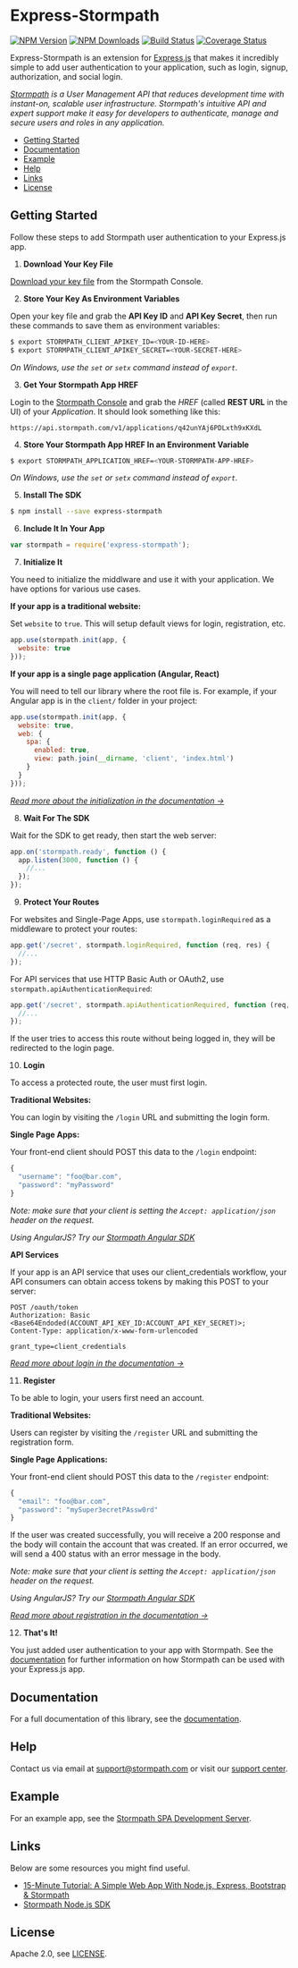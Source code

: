 # Express-Stormpath

[![NPM Version](https://img.shields.io/npm/v/express-stormpath.svg?style=flat)](https://npmjs.org/package/express-stormpath)
[![NPM Downloads](http://img.shields.io/npm/dm/express-stormpath.svg?style=flat)](https://npmjs.org/package/express-stormpath)
[![Build Status](https://img.shields.io/travis/stormpath/express-stormpath.svg?style=flat)](https://travis-ci.org/stormpath/express-stormpath)
[![Coverage Status](https://coveralls.io/repos/stormpath/express-stormpath/badge.svg?branch=master)](https://coveralls.io/r/stormpath/express-stormpath?branch=master)

Express-Stormpath is an extension for [Express.js](http://expressjs.com/) that makes it incredibly simple to add user authentication to your application, such as login, signup, authorization, and social login.

*[Stormpath](https://stormpath.com/) is a User Management API that reduces development time with instant-on, scalable user infrastructure. Stormpath's intuitive API and expert support make it easy for developers to authenticate, manage and secure users and roles in any application.*

* [Getting Started](#getting-started)
* [Documentation](#documentation)
* [Example](#example)
* [Help](#help)
* [Links](#links)
* [License](#license)

## Getting Started

Follow these steps to add Stormpath user authentication to your Express.js app.

1. **Download Your Key File**

  [Download your key file](https://support.stormpath.com/hc/en-us/articles/203697276-Where-do-I-find-my-API-key-) from the Stormpath Console.

2. **Store Your Key As Environment Variables**

  Open your key file and grab the **API Key ID** and **API Key Secret**, then run these commands to save them as environment variables:

  ```bash
  $ export STORMPATH_CLIENT_APIKEY_ID=<YOUR-ID-HERE>
  $ export STORMPATH_CLIENT_APIKEY_SECRET=<YOUR-SECRET-HERE>
  ```

  *On Windows, use the `set` or `setx` command instead of `export`.*

3. **Get Your Stormpath App HREF**

  Login to the [Stormpath Console](https://api.stormpath.com/) and grab the *HREF* (called **REST URL** in the UI) of your *Application*. It should look something like this:

  `https://api.stormpath.com/v1/applications/q42unYAj6PDLxth9xKXdL`

4. **Store Your Stormpath App HREF In an Environment Variable**

  ```bash
  $ export STORMPATH_APPLICATION_HREF=<YOUR-STORMPATH-APP-HREF>
  ```

  *On Windows, use the `set` or `setx` command instead of `export`.*

5. **Install The SDK**

  ```bash
  $ npm install --save express-stormpath
  ```

6. **Include It In Your App**

  ```javascript
  var stormpath = require('express-stormpath');
  ```

7. **Initialize It**

  You need to initialize the middlware and use it with your application.  We have
  options for various use cases.

  **If your app is a traditional website:**

  Set `website` to `true`. This will setup default views for login, registration, etc.

  ```javascript
  app.use(stormpath.init(app, {
    website: true
  }));
  ```

  **If your app is a single page application (Angular, React)**

  You will need to tell our library where the root file is.  For example, if
  your Angular app is in the `client/` folder in your project:

  ```javascript
  app.use(stormpath.init(app, {
    website: true,
    web: {
      spa: {
        enabled: true,
        view: path.join(__dirname, 'client', 'index.html')
      }
    }
  }));
  ```

  *[Read more about the initialization in the documentation →][]*

8. **Wait For The SDK**

  Wait for the SDK to get ready, then start the web server:

  ```javascript
  app.on('stormpath.ready', function () {
    app.listen(3000, function () {
      //...
    });
  });
  ```

9. **Protect Your Routes**

  For websites and Single-Page Apps, use `stormpath.loginRequired` as a
  middleware to protect your routes:

  ```javascript
  app.get('/secret', stormpath.loginRequired, function (req, res) {
    //...
  });
  ```

  For API services that use HTTP Basic Auth or OAuth2, use
  `stormpath.apiAuthenticationRequired`:

  ```javascript
  app.get('/secret', stormpath.apiAuthenticationRequired, function (req, res) {
    //...
  });
  ```

  If the user tries to access this route without being logged in, they will be redirected to the login page.

10. **Login**

  To access a protected route, the user must first login.

  **Traditional Websites:**

  You can login by visiting the `/login` URL and submitting the login form.

  **Single Page Apps:**

  Your front-end client should POST this data to the `/login` endpoint:

  ```javascript
  {
    "username": "foo@bar.com",
    "password": "myPassword"
  }
  ```

  *Note: make sure that your client is setting the `Accept: application/json`
  header on the request.*

  *Using AngularJS?  Try our [Stormpath Angular SDK][]*

  **API Services**

  If your app is an API service that uses our client_credentials workflow, your API consumers
  can obtain access tokens by making this POST to your server:

  ```
  POST /oauth/token
  Authorization: Basic <Base64Endoded(ACCOUNT_API_KEY_ID:ACCOUNT_API_KEY_SECRET)>;
  Content-Type: application/x-www-form-urlencoded

  grant_type=client_credentials
  ```

  *[Read more about login in the documentation →][]*

11. **Register**

  To be able to login, your users first need an account.

  **Traditional Websites:**

  Users can register by visiting the `/register` URL and submitting the
  registration form.

  **Single Page Applications:**

  Your front-end client should POST this data to the `/register` endpoint:

  ```javascript
  {
    "email": "foo@bar.com",
    "password": "mySuper3ecretPAssw0rd"
  }
  ```

  If the user was created successfully, you will receive a 200 response and the
  body will contain the account that was created. If an error occurred, we will
  send a 400 status with an error message in the body.

  *Note: make sure that your client is setting the `Accept: application/json`
  header on the request.*

  *Using AngularJS?  Try our [Stormpath Angular SDK][]*

  *[Read more about registration in the documentation →][]*

12. **That's It!**

  You just added user authentication to your app with Stormpath. See the [documentation][] for further information on how Stormpath can be used with your Express.js app.

## Documentation

For a full documentation of this library, see the [documentation][].

## Help

Contact us via email at support@stormpath.com or visit our [support center][].

## Example

For an example app, see the [Stormpath SPA Development Server](https://github.com/stormpath/stormpath-spa-dev-server).

## Links

Below are some resources you might find useful.

* [15-Minute Tutorial: A Simple Web App With Node.js, Express, Bootstrap & Stormpath](https://stormpath.com/blog/build-nodejs-express-stormpath-app/)
* [Stormpath Node.js SDK](https://github.com/stormpath/stormpath-sdk-node)

## License

Apache 2.0, see [LICENSE](LICENSE).

[documentation]: https://docs.stormpath.com/nodejs/express/
[Read more about login in the documentation →]: https://docs.stormpath.com/nodejs/express/latest/login.html
[Read more about registration in the documentation →]: https://docs.stormpath.com/nodejs/express/latest/registration.html
[Read more about the initialization in the documentation →]: https://docs.stormpath.com/nodejs/express/latest/configuration.html#initialize-express-stormpath
[Stormpath Angular SDK]: https://github.com/stormpath/stormpath-sdk-angularjs
[support center]: https://support.stormpath.com